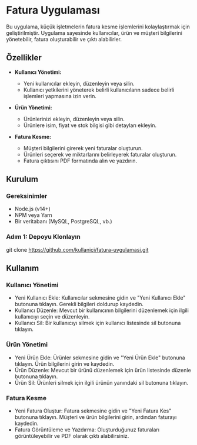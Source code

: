 # Fatura Uygulaması

Bu uygulama, küçük işletmelerin fatura kesme işlemlerini kolaylaştırmak için geliştirilmiştir. Uygulama sayesinde kullanıcılar, ürün ve müşteri bilgilerini yönetebilir, fatura oluşturabilir ve çıktı alabilirler.

## Özellikler

- **Kullanıcı Yönetimi:**
  - Yeni kullanıcılar ekleyin, düzenleyin veya silin.
  - Kullanıcı yetkilerini yöneterek belirli kullanıcıların sadece belirli işlemleri yapmasına izin verin.

- **Ürün Yönetimi:**
  - Ürünlerinizi ekleyin, düzenleyin veya silin.
  - Ürünlere isim, fiyat ve stok bilgisi gibi detayları ekleyin.

- **Fatura Kesme:**
  - Müşteri bilgilerini girerek yeni faturalar oluşturun.
  - Ürünleri seçerek ve miktarlarını belirleyerek faturalar oluşturun.
  - Fatura çıktısını PDF formatında alın ve yazdırın.

## Kurulum

### Gereksinimler

- Node.js (v14+)
- NPM veya Yarn
- Bir veritabanı (MySQL, PostgreSQL, vb.)

### Adım 1: Depoyu Klonlayın

git clone https://github.com/kullanici/fatura-uygulamasi.git

## Kullanım
### Kullanıcı Yönetimi
- Yeni Kullanıcı Ekle: Kullanıcılar sekmesine gidin ve "Yeni Kullanıcı Ekle" butonuna tıklayın. Gerekli bilgileri doldurup kaydedin.
- Kullanıcı Düzenle: Mevcut bir kullanıcının bilgilerini düzenlemek için ilgili kullanıcıyı seçin ve düzenleyin.
- Kullanıcı Sil: Bir kullanıcıyı silmek için kullanıcı listesinde sil butonuna tıklayın.
### Ürün Yönetimi
- Yeni Ürün Ekle: Ürünler sekmesine gidin ve "Yeni Ürün Ekle" butonuna tıklayın. Ürün bilgilerini girin ve kaydedin.
- Ürün Düzenle: Mevcut bir ürünü düzenlemek için ürün listesinde düzenle butonuna tıklayın.
- Ürün Sil: Ürünleri silmek için ilgili ürünün yanındaki sil butonuna tıklayın.
### Fatura Kesme
- Yeni Fatura Oluştur: Fatura sekmesine gidin ve "Yeni Fatura Kes" butonuna tıklayın. Müşteri ve ürün bilgilerini girin, ardından faturayı kaydedin.
- Fatura Görüntüleme ve Yazdırma: Oluşturduğunuz faturaları görüntüleyebilir ve PDF olarak çıktı alabilirsiniz.


